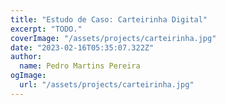 ```yaml
---
title: "Estudo de Caso: Carteirinha Digital"
excerpt: "TODO."
coverImage: "/assets/projects/carteirinha.jpg"
date: "2023-02-16T05:35:07.322Z"
author:
  name: Pedro Martins Pereira 
ogImage:
  url: "/assets/projects/carteirinha.jpg"
---
```

